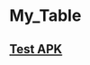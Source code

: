 # My_Table
## [Test APK](https://drive.google.com/file/d/14g2xAyiHVfBZqmDFY33ffrPolxFXB_zD/view?usp=sharing/ "Title")
